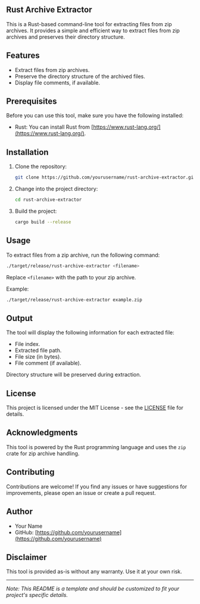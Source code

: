 ## Rust Archive Extractor

This is a Rust-based command-line tool for extracting files from zip archives. It provides a simple and efficient way to extract files from zip archives and preserves their directory structure.

## Features

- Extract files from zip archives.
- Preserve the directory structure of the archived files.
- Display file comments, if available.

## Prerequisites

Before you can use this tool, make sure you have the following installed:

- Rust: You can install Rust from [https://www.rust-lang.org/](https://www.rust-lang.org/).

## Installation

1. Clone the repository:

   ```bash
   git clone https://github.com/yourusername/rust-archive-extractor.git
   ```

2. Change into the project directory:

   ```bash
   cd rust-archive-extractor
   ```

3. Build the project:

   ```bash
   cargo build --release
   ```

## Usage

To extract files from a zip archive, run the following command:

```bash
./target/release/rust-archive-extractor <filename>
```

Replace `<filename>` with the path to your zip archive.

Example:

```bash
./target/release/rust-archive-extractor example.zip
```

## Output

The tool will display the following information for each extracted file:

- File index.
- Extracted file path.
- File size (in bytes).
- File comment (if available).

Directory structure will be preserved during extraction.

## License

This project is licensed under the MIT License - see the [LICENSE](LICENSE) file for details.

## Acknowledgments

This tool is powered by the Rust programming language and uses the `zip` crate for zip archive handling.

## Contributing

Contributions are welcome! If you find any issues or have suggestions for improvements, please open an issue or create a pull request.

## Author

- Your Name
- GitHub: [https://github.com/yourusername](https://github.com/yourusername)

## Disclaimer

This tool is provided as-is without any warranty. Use it at your own risk.

---

*Note: This README is a template and should be customized to fit your project's specific details.*

